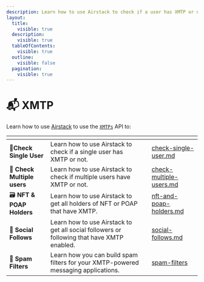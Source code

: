 ```yaml
---
description: Learn how to use Airstack to check if a user has XMTP or not.
layout:
  title:
    visible: true
  description:
    visible: true
  tableOfContents:
    visible: true
  outline:
    visible: false
  pagination:
    visible: true
---
```


# 📬 XMTP

Learn how to use [Airstack](https://airstack.xyz) to use the [`XMTPs`](../../api-references/api-reference/xmtps-api.md) API to:

<table data-view="cards"><thead><tr><th></th><th></th><th></th><th data-hidden data-card-target data-type="content-ref"></th></tr></thead><tbody><tr><td><span data-gb-custom-inline data-tag="emoji" data-code="1f9cd">🧍</span><strong>Check Single User</strong></td><td>Learn how to use Airstack to check if a single user has XMTP or not.</td><td></td><td><a href="check-single-user.md">check-single-user.md</a></td></tr><tr><td><span data-gb-custom-inline data-tag="emoji" data-code="1f46c">👬</span> <strong>Check Multiple users</strong></td><td>Learn how to use Airstack to check if multiple users have XMTP or not.</td><td></td><td><a href="check-multiple-users.md">check-multiple-users.md</a></td></tr><tr><td><span data-gb-custom-inline data-tag="emoji" data-code="1f5c3">🗃</span> <strong>NFT &#x26; POAP Holders</strong></td><td>Learn how to use Airstack to get all holders of NFT or POAP that have XMTP.</td><td></td><td><a href="nft-and-poap-holders.md">nft-and-poap-holders.md</a></td></tr><tr><td><span data-gb-custom-inline data-tag="emoji" data-code="1f389">🎉</span> <strong>Social Follows</strong></td><td>Learn how to use Airstack to get all social followers or following that have XMTP enabled.</td><td></td><td><a href="social-follows.md">social-follows.md</a></td></tr><tr><td><span data-gb-custom-inline data-tag="emoji" data-code="1f9f9">🧹</span> <strong>Spam Filters</strong></td><td>Learn how you can build spam filters for your XMTP-powered messaging applications.</td><td></td><td><a href="spam-filters/">spam-filters</a></td></tr></tbody></table>
